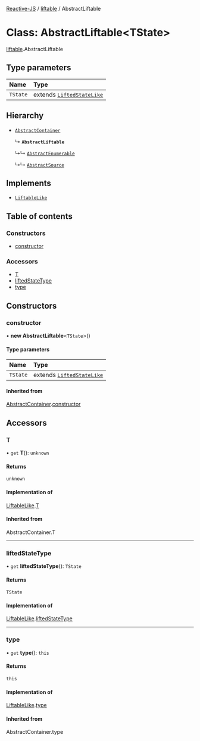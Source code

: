 [Reactive-JS](../README.md) / [liftable](../modules/liftable.md) / AbstractLiftable

# Class: AbstractLiftable<TState\>

[liftable](../modules/liftable.md).AbstractLiftable

## Type parameters

| Name | Type |
| :------ | :------ |
| `TState` | extends [`LiftedStateLike`](../interfaces/liftable.LiftedStateLike.md) |

## Hierarchy

- [`AbstractContainer`](container.AbstractContainer.md)

  ↳ **`AbstractLiftable`**

  ↳↳ [`AbstractEnumerable`](enumerable.AbstractEnumerable.md)

  ↳↳ [`AbstractSource`](source.AbstractSource.md)

## Implements

- [`LiftableLike`](../interfaces/liftable.LiftableLike.md)

## Table of contents

### Constructors

- [constructor](liftable.AbstractLiftable.md#constructor)

### Accessors

- [T](liftable.AbstractLiftable.md#t)
- [liftedStateType](liftable.AbstractLiftable.md#liftedstatetype)
- [type](liftable.AbstractLiftable.md#type)

## Constructors

### constructor

• **new AbstractLiftable**<`TState`\>()

#### Type parameters

| Name | Type |
| :------ | :------ |
| `TState` | extends [`LiftedStateLike`](../interfaces/liftable.LiftedStateLike.md) |

#### Inherited from

[AbstractContainer](container.AbstractContainer.md).[constructor](container.AbstractContainer.md#constructor)

## Accessors

### T

• `get` **T**(): `unknown`

#### Returns

`unknown`

#### Implementation of

[LiftableLike](../interfaces/liftable.LiftableLike.md).[T](../interfaces/liftable.LiftableLike.md#t)

#### Inherited from

AbstractContainer.T

___

### liftedStateType

• `get` **liftedStateType**(): `TState`

#### Returns

`TState`

#### Implementation of

[LiftableLike](../interfaces/liftable.LiftableLike.md).[liftedStateType](../interfaces/liftable.LiftableLike.md#liftedstatetype)

___

### type

• `get` **type**(): `this`

#### Returns

`this`

#### Implementation of

[LiftableLike](../interfaces/liftable.LiftableLike.md).[type](../interfaces/liftable.LiftableLike.md#type)

#### Inherited from

AbstractContainer.type
